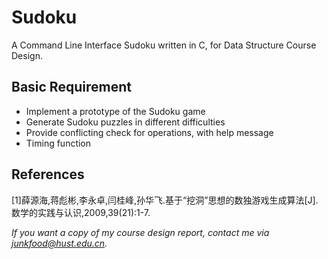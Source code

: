 # Sudoku

A Command Line Interface Sudoku written in C, for Data Structure Course Design.

## Basic Requirement

- Implement a prototype of the Sudoku game
- Generate Sudoku puzzles in different difficulties
- Provide conflicting check for operations, with help message
- Timing function

## References

[1]薛源海,蒋彪彬,李永卓,闫桂峰,孙华飞.基于“挖洞”思想的数独游戏生成算法[J].数学的实践与认识,2009,39(21):1-7.

*If you want a copy of my course design report, contact me via junkfood@hust.edu.cn.*

